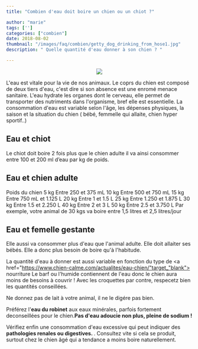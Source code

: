 ```yaml
---
title: "Combien d'eau doit boire un chien ou un chiot ?"

author: "marie"
tags: ['']
categories: ["combien"]
date: 2018-08-02
thumbnail: "/images/faq/combien/getty_dog_drinking_from_hose1.jpg"
description: " Quelle quantité d'eau donner à son chien ? "

---
```


<p align="center"><img src="/images/faq/combien/getty_dog_drinking_from_hose1.jpg"/></p>


L'eau est vitale pour la vie de nos animaux. Le coprs du chien est composé de deux tiers d'eau, c'est dire si son absence est une enromé menace sanitaire.
L'eau hydrate les organes dont le cerveau, elle permet de transporter des nutriments dans l'organisme, bref elle est essentielle.
La consommation d'eau est variable selon l'âge, les dépenses physiques, la saison et la situation du chien ( bébé, femmelle qui allaite, chien hyper sportif..)

## Eau et chiot
Le chiot doit boire 2 fois plus que le chien adulte il va ainsi consommer entre 100 et 200 ml d’eau par kg de poids.

## Eau et chien adulte
Poids du chien
5 kg	Entre 250 et 375 mL
10 kg	Entre 500 et 750 mL
15 kg	Entre 750 mL et 1.125 L
20 kg	Entre 1 et 1.5 L
25 kg	Entre 1.250 et 1.875 L
30 kg	Entre 1.5 et 2.250 L
40 kg	Entre 2 et 3 L
50 kg	Entre 2.5 et 3.750 L
Par exemple, votre animal de 30 kgs va boire entre 1,5 litres et 2,5 litres/jour

## Eau et femelle gestante
Elle aussi va consommer plus d'eau que l'animal adulte. Elle doit allaiter ses bébés. Elle a donc plus besoin de boire qu'à l'habitude.




La quantité d'eau à donner est aussi variable en fonction du type de <a href="https://www.chien-calme.com/actualites/eau-chien/"target_"blank"> nourriture </a>
Le barf ou l'humide contiennent de l'eau donc le chien aura moins de besoins à couvrir ! Avec les croquettes par contre, respecetz bien les quantités conseillées.

Ne donnez pas de lait à votre animal, il ne le digére pas bien.

Préférez l'<b>eau du robinet</b> aux eaux minérales, parfois fortement deconseillées pour le chien.<b>Pas d'eau adoucie non plus, pleine de sodium !</b>

Vérifiez enfin une consommation d'eau excessive qui peut indiquer des <b>pathologies renales ou digestives. </b>. Consultez vite si cela se produit, surtout chez le chien âgé qui a tendance a moins boire naturellement.

